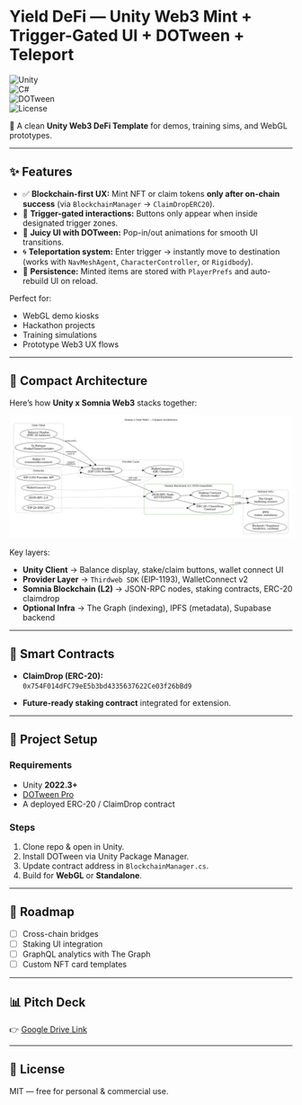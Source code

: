 # Yield DeFi — Unity Web3 Mint + Trigger-Gated UI + DOTween + Teleport  

![Unity](https://img.shields.io/badge/Unity-2022%2B-black?logo=unity)  
![C#](https://img.shields.io/badge/C%23-10-blue)  
![DOTween](https://img.shields.io/badge/DOTween-Required-green)  
![License](https://img.shields.io/badge/license-MIT-lightgrey)  

🚀 A clean **Unity Web3 DeFi Template** for demos, training sims, and WebGL prototypes.  

---

## ✨ Features  

- ✅ **Blockchain-first UX:** Mint NFT or claim tokens **only after on-chain success** (via `BlockchainManager` → `ClaimDropERC20`).  
- 🎯 **Trigger-gated interactions:** Buttons only appear when inside designated trigger zones.  
- 💫 **Juicy UI with DOTween:** Pop-in/out animations for smooth UI transitions.  
- 🌀 **Teleportation system:** Enter trigger → instantly move to destination (works with `NavMeshAgent`, `CharacterController`, or `Rigidbody`).  
- 💾 **Persistence:** Minted items are stored with `PlayerPrefs` and auto-rebuild UI on reload.  

Perfect for:  
- WebGL demo kiosks  
- Hackathon projects  
- Training simulations  
- Prototype Web3 UX flows  

---

## 🧱 Compact Architecture  

Here’s how **Unity x Somnia Web3** stacks together:  

![Somnia Unity Web3 Architecture](./somnia_real_architecture.png)  

Key layers:  
- **Unity Client** → Balance display, stake/claim buttons, wallet connect UI  
- **Provider Layer** → `Thirdweb SDK` (EIP-1193), WalletConnect v2  
- **Somnia Blockchain (L2)** → JSON-RPC nodes, staking contracts, ERC-20 claimdrop  
- **Optional Infra** → The Graph (indexing), IPFS (metadata), Supabase backend  

---

## 🧱 Smart Contracts  

- **ClaimDrop (ERC-20):**  
  `0x754F014dFC79eE5b3bd4335637622Ce03f26bBd9`  

- **Future-ready staking contract** integrated for extension.  

---

## 📂 Project Setup  

### Requirements  
- Unity **2022.3+**  
- [DOTween Pro](http://dotween.demigiant.com/)  
- A deployed ERC-20 / ClaimDrop contract  

### Steps  
1. Clone repo & open in Unity.  
2. Install DOTween via Unity Package Manager.  
3. Update contract address in `BlockchainManager.cs`.  
4. Build for **WebGL** or **Standalone**.  

---

## 🔮 Roadmap  

- [ ] Cross-chain bridges  
- [ ] Staking UI integration  
- [ ] GraphQL analytics with The Graph  
- [ ] Custom NFT card templates  

---

## 📊 Pitch Deck  

👉 [Google Drive Link](https://drive.google.com/drive/folders/1UAL1SCvkxvPXBvmGpk_DyoP6QAlQskQK?usp=sharing)  

---

## 📜 License  

MIT — free for personal & commercial use.  
